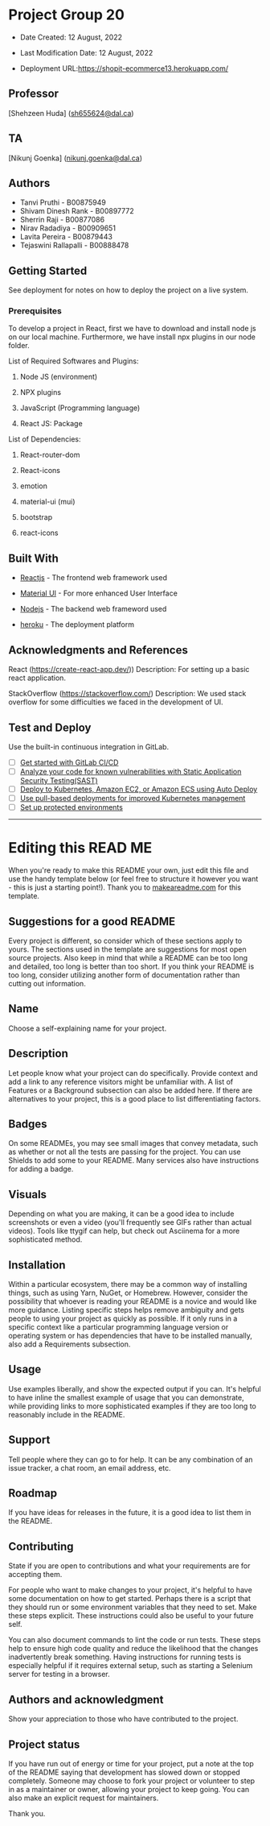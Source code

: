 # Project Group 20

- Date Created: 12 August, 2022

- Last Modification Date: 12 August, 2022

- Deployment URL:https://shopit-ecommerce13.herokuapp.com/

## Professor

[Shehzeen Huda] (sh655624@dal.ca)

## TA

[Nikunj Goenka]  (nikunj.goenka@dal.ca)


## Authors

- Tanvi Pruthi - B00875949
- Shivam Dinesh Rank - B00897772
- Sherrin Raji - B00877086
- Nirav Radadiya - B00909651
- Lavita Pereira - B00879443
- Tejaswini Rallapalli - B00888478

## Getting Started

See deployment for notes on how to deploy the project on a live system.

### Prerequisites

To develop a project in React, first we have to download and install node js on our local machine. Furthermore, we have install npx plugins in our node folder.

List of Required Softwares and Plugins:

1.  Node JS (environment)

2.  NPX plugins

3.  JavaScript (Programming language)

4.  React JS: Package

List of Dependencies:

1. React-router-dom

2. React-icons

3. emotion

4. material-ui (mui)

5. bootstrap

6. react-icons



## Built With

- [Reactjs](https://reactjs.org/docs/getting-started.html) - The frontend web framework used

- [Material UI](https://mui.com/) - For more enhanced User Interface

- [Nodejs](https://nodejs.org/en/docs/) - The backend web frameword used

- [heroku](https://dashboard.heroku.com/apps) - The deployment platform


## Acknowledgments and References

React (https://create-react-app.dev/))
Description: For setting up a basic react application.

StackOverflow (https://stackoverflow.com/)
Description: We used stack overflow for some difficulties we faced in the development of UI.

## Test and Deploy

Use the built-in continuous integration in GitLab.

- [ ] [Get started with GitLab CI/CD](https://docs.gitlab.com/ee/ci/quick_start/index.html)
- [ ] [Analyze your code for known vulnerabilities with Static Application Security Testing(SAST)](https://docs.gitlab.com/ee/user/application_security/sast/)
- [ ] [Deploy to Kubernetes, Amazon EC2, or Amazon ECS using Auto Deploy](https://docs.gitlab.com/ee/topics/autodevops/requirements.html)
- [ ] [Use pull-based deployments for improved Kubernetes management](https://docs.gitlab.com/ee/user/clusters/agent/)
- [ ] [Set up protected environments](https://docs.gitlab.com/ee/ci/environments/protected_environments.html)

***

# Editing this READ ME

When you're ready to make this README your own, just edit this file and use the handy template below (or feel free to structure it however you want - this is just a starting point!).  Thank you to [makeareadme.com](https://www.makeareadme.com/) for this template.

## Suggestions for a good README
Every project is different, so consider which of these sections apply to yours. The sections used in the template are suggestions for most open source projects. Also keep in mind that while a README can be too long and detailed, too long is better than too short. If you think your README is too long, consider utilizing another form of documentation rather than cutting out information.

## Name
Choose a self-explaining name for your project.

## Description
Let people know what your project can do specifically. Provide context and add a link to any reference visitors might be unfamiliar with. A list of Features or a Background subsection can also be added here. If there are alternatives to your project, this is a good place to list differentiating factors.

## Badges
On some READMEs, you may see small images that convey metadata, such as whether or not all the tests are passing for the project. You can use Shields to add some to your README. Many services also have instructions for adding a badge.

## Visuals
Depending on what you are making, it can be a good idea to include screenshots or even a video (you'll frequently see GIFs rather than actual videos). Tools like ttygif can help, but check out Asciinema for a more sophisticated method.

## Installation
Within a particular ecosystem, there may be a common way of installing things, such as using Yarn, NuGet, or Homebrew. However, consider the possibility that whoever is reading your README is a novice and would like more guidance. Listing specific steps helps remove ambiguity and gets people to using your project as quickly as possible. If it only runs in a specific context like a particular programming language version or operating system or has dependencies that have to be installed manually, also add a Requirements subsection.

## Usage
Use examples liberally, and show the expected output if you can. It's helpful to have inline the smallest example of usage that you can demonstrate, while providing links to more sophisticated examples if they are too long to reasonably include in the README.

## Support
Tell people where they can go to for help. It can be any combination of an issue tracker, a chat room, an email address, etc.

## Roadmap
If you have ideas for releases in the future, it is a good idea to list them in the README.

## Contributing
State if you are open to contributions and what your requirements are for accepting them.

For people who want to make changes to your project, it's helpful to have some documentation on how to get started. Perhaps there is a script that they should run or some environment variables that they need to set. Make these steps explicit. These instructions could also be useful to your future self.

You can also document commands to lint the code or run tests. These steps help to ensure high code quality and reduce the likelihood that the changes inadvertently break something. Having instructions for running tests is especially helpful if it requires external setup, such as starting a Selenium server for testing in a browser.

## Authors and acknowledgment
Show your appreciation to those who have contributed to the project.

## Project status
If you have run out of energy or time for your project, put a note at the top of the README saying that development has slowed down or stopped completely. Someone may choose to fork your project or volunteer to step in as a maintainer or owner, allowing your project to keep going. You can also make an explicit request for maintainers.


Thank you.